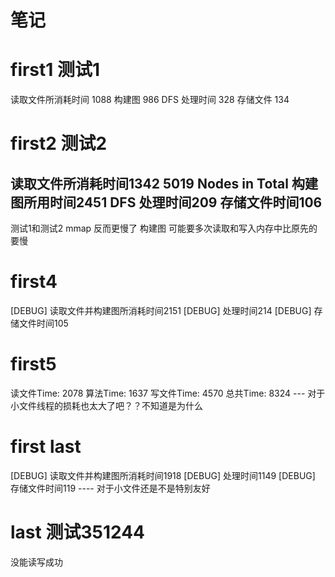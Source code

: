 # 笔记

# first1 测试1
读取文件所消耗时间 1088
构建图            986
DFS 处理时间      328
存储文件          134
# first2 测试2
读取文件所消耗时间1342
5019 Nodes in Total
构建图所用时间2451
DFS 处理时间209
存储文件时间106
------------- 
测试1和测试2 mmap 反而更慢了
构建图 可能要多次读取和写入内存中比原先的要慢
# first4
[DEBUG] 读取文件并构建图所消耗时间2151
[DEBUG] 处理时间214
[DEBUG] 存储文件时间105
# first5
读文件Time: 2078
算法Time: 1637
写文件Time: 4570
总共Time: 8324
--- 对于小文件线程的损耗也太大了吧？？不知道是为什么
# first last
[DEBUG] 读取文件并构建图所消耗时间1918
[DEBUG] 处理时间1149
[DEBUG] 存储文件时间119
---- 对于小文件还是不是特别友好
# last 测试351244
没能读写成功